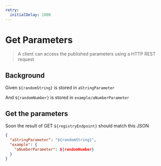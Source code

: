 ```yaml
---
retry:
  initialDelay: 1000
---
```


# Get Parameters

> A client can access the published parameters using a HTTP REST request

## Background

Given `${randomString}` is stored in `aStringParameter`

And `${randomNumber}` is stored in `example/aNumberParameter`

## Get the parameters

Soon the result of GET `${registryEndpoint}` should match this JSON

```json
{
  "aStringParameter": "${randomString}",
  "example": {
    "aNumberParameter": ${randomNumber}
  }
}
```
